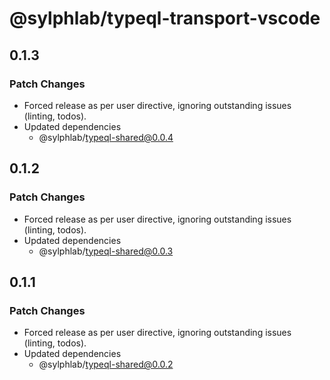 # @sylphlab/typeql-transport-vscode

## 0.1.3

### Patch Changes

- Forced release as per user directive, ignoring outstanding issues (linting, todos).
- Updated dependencies
  - @sylphlab/typeql-shared@0.0.4

## 0.1.2

### Patch Changes

- Forced release as per user directive, ignoring outstanding issues (linting, todos).
- Updated dependencies
  - @sylphlab/typeql-shared@0.0.3

## 0.1.1

### Patch Changes

- Forced release as per user directive, ignoring outstanding issues (linting, todos).
- Updated dependencies
  - @sylphlab/typeql-shared@0.0.2
